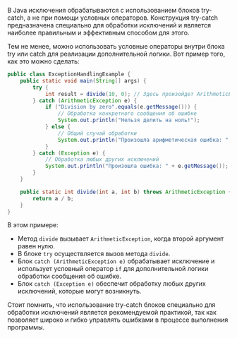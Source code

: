 В Java исключения обрабатываются с использованием блоков try-catch, а не при помощи условных операторов. Конструкция try-catch предназначена специально для обработки исключений и является наиболее правильным и эффективным способом для этого.

Тем не менее, можно использовать условные операторы внутри блока try или catch для реализации дополнительной логики. Вот пример того, как это можно сделать:

```java
public class ExceptionHandlingExample {
    public static void main(String[] args) {
        try {
            int result = divide(10, 0); // Здесь произойдет ArithmeticException
        } catch (ArithmeticException e) {
            if ("Division by zero".equals(e.getMessage())) {
                // Обработка конкретного сообщения об ошибке
                System.out.println("Нельзя делить на ноль!");
            } else {
                // Общий случай обработки
                System.out.println("Произошла арифметическая ошибка: " + e.getMessage());
            }
        } catch (Exception e) {
            // Обработка любых других исключений
            System.out.println("Произошла ошибка: " + e.getMessage());
        }
    }

    public static int divide(int a, int b) throws ArithmeticException {
        return a / b;
    }
}
```

В этом примере:
- Метод `divide` вызывает `ArithmeticException`, когда второй аргумент равен нулю.
- В блоке `try` осуществляется вызов метода `divide`.
- Блок `catch (ArithmeticException e)` обрабатывает исключение и использует условный оператор `if` для дополнительной логики обработки сообщения об ошибке.
- Блок `catch (Exception e)` обеспечит обработку любых других исключений, которые могут возникнуть.

Стоит помнить, что использование try-catch блоков специально для обработки исключений является рекомендуемой практикой, так как позволяет широко и гибко управлять ошибками в процессе выполнения программы.